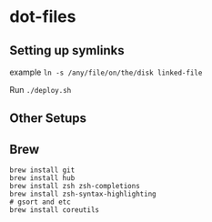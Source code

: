 # dot-files

## Setting up symlinks

example `ln -s /any/file/on/the/disk linked-file`

Run `./deploy.sh`


## Other Setups


## Brew

```
brew install git
brew install hub
brew install zsh zsh-completions
brew install zsh-syntax-highlighting
# gsort and etc
brew install coreutils
```
